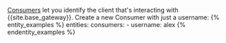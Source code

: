[Consumers](/gateway/entities/consumer/) let you identify the client that's interacting with {{site.base_gateway}}. Create a new Consumer with just a username:
{% entity_examples %}
entities:
  consumers:
    - username: alex
{% endentity_examples %}